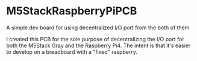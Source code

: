 # M5StackRaspberryPiPCB
A simple dev board for using decentralized I/O port from the both of them 

I created this PCB for the sole purpose of decentralizing the I/O port for both the M5Stack Gray and the Raspberry Pi4. The intent is that it's easier to develop on a breadboard with a "fixed" raspberry. 
